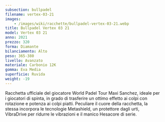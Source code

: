```yaml
---
subsection: bullpadel
filename: vertex-03-21
images:
    - /images/wiki/racchette/bullpadel-vertex-03-21.webp
title: Bullpadel Vertex 03 21
model: Vertex 03 21
anno: 2021
prezzo: 320
forma: Diamante
bilanciamento: Alto
peso: 365-380
livello: Avanzato
materiale: Carbonio 12K
gomma: Eva Media
superficie: Ruvida
weight: -19
---
```

Racchetta ufficiale del giocatore World Padel Tour Maxi Sanchez, ideale per i giocatori di spinta, in grado di trasferire un ottimo effetto ai colpi con rotazione e potenza ai colpi piatti. Peculiare il cuore della racchetta, la stessa incorpora le tecnologie Metashield, un protettore dagli urti, VibraDrive per ridurre le vibrazioni e il manico Hesacore di serie.